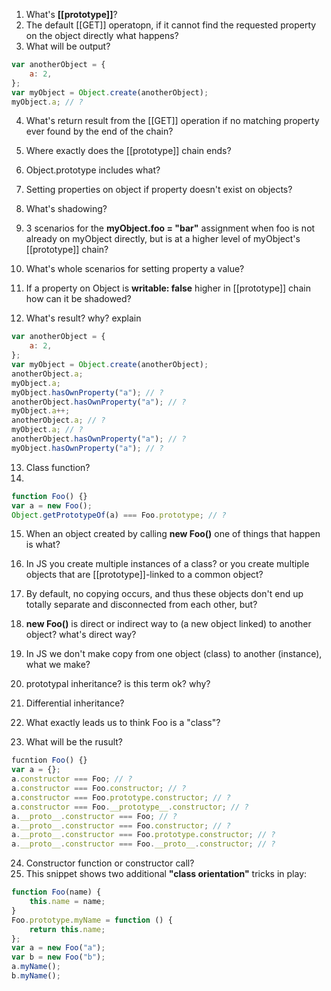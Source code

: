 1. What's **[[prototype]]**?
2. The default [[GET]] operatopn, if it cannot find the requested property on the object directly what happens?
3. What will be output?

```javascript
var anotherObject = {
    a: 2,
};
var myObject = Object.create(anotherObject);
myObject.a; // ?
```

4. What's return result from the [[GET]] operation if no matching property ever found by the end of the chain?

5. Where exactly does the [[prototype]] chain ends?
6. Object.prototype includes what?
7. Setting properties on object if property doesn't exist on objects?
8. What's shadowing?
9. 3 scenarios for the **myObject.foo = "bar"** assignment when foo is not already on myObject directly, but is at a higher level of myObject's [[prototype]] chain?
10. What's whole scenarios for setting property a value?
11. If a property on Object is **writable: false** higher in [[prototype]] chain how can it be shadowed?
12. What's result? why? explain

```javascript
var anotherObject = {
    a: 2,
};
var myObject = Object.create(anotherObject);
anotherObject.a;
myObject.a;
myObject.hasOwnProperty("a"); // ?
anotherObject.hasOwnProperty("a"); // ?
myObject.a++;
anotherObject.a; // ?
myObject.a; // ?
anotherObject.hasOwnProperty("a"); // ?
myObject.hasOwnProperty("a"); // ?
```

13. Class function?
14.

```javascript
function Foo() {}
var a = new Foo();
Object.getPrototypeOf(a) === Foo.prototype; // ?
```

15. When an object created by calling **new Foo()** one of things that happen is what?
16. In JS you create multiple instances of a class? or you create multiple objects that are [[prototype]]-linked to a common object?

17. By default, no copying occurs, and thus these objects don't end up totally separate and disconnected from each other, but?

18. **new Foo()** is direct or indirect way to (a new object linked) to another object? what's direct way?
19. In JS we don't make copy from one object (class) to another (instance), what we make?
20. prototypal inheritance? is this term ok? why?
21. Differential inheritance?
22. What exactly leads us to think Foo is a "class"?
23. What will be the rusult?

```javascript
fucntion Foo() {}
var a = {};
a.constructor === Foo; // ?
a.constructor === Foo.constructor; // ?
a.constructor === Foo.prototype.constructor; // ?
a.constructor === Foo.__prototype__.constructor; // ?
a.__proto__.constructor === Foo; // ?
a.__proto__.constructor === Foo.constructor; // ?
a.__proto__.constructor === Foo.prototype.constructor; // ?
a.__proto__.constructor === Foo.__proto__.constructor; // ?
```

24. Constructor function or constructor call?
25. This snippet shows two additional **"class orientation"** tricks in play:

```javascript
function Foo(name) {
    this.name = name;
}
Foo.prototype.myName = function () {
    return this.name;
};
var a = new Foo("a");
var b = new Foo("b");
a.myName();
b.myName();
```

